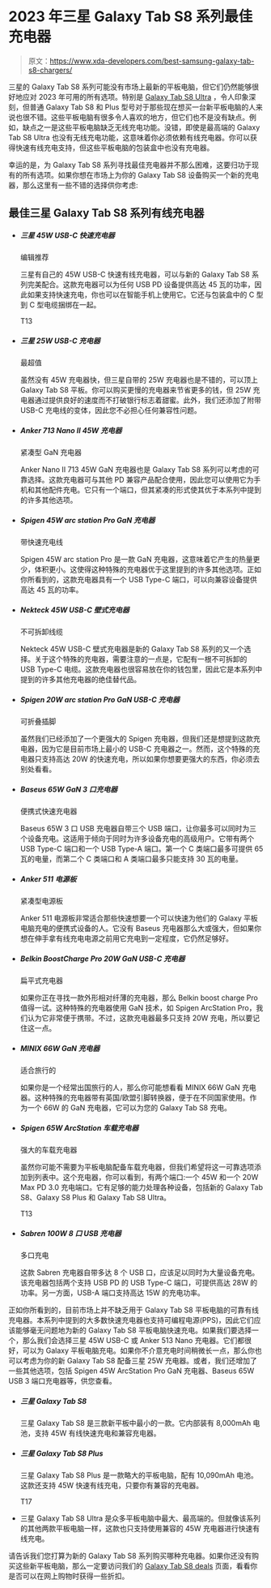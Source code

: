 # 2023 年三星 Galaxy Tab S8 系列最佳充电器

> 原文：<https://www.xda-developers.com/best-samsung-galaxy-tab-s8-chargers/>

三星的 Galaxy Tab S8 系列可能没有市场上最新的平板电脑，但它们仍然能够很好地应对 2023 年可用的所有选项。特别是 [Galaxy Tab S8 Ultra](http://www.xda-developers.com/samsung-galaxy-tab-s8-ultra-review/) ，令人印象深刻，但普通 Galaxy Tab S8 和 Plus 型号对于那些现在想买一台新平板电脑的人来说也很不错。这些平板电脑有很多令人喜欢的地方，但它们也不是没有缺点。例如，缺点之一是这些平板电脑缺乏无线充电功能。没错，即使是最高端的 Galaxy Tab S8 Ultra 也没有无线充电功能，这意味着你必须依赖有线充电器。你可以获得快速有线充电支持，但这些平板电脑的包装盒中也没有充电器。

幸运的是，为 Galaxy Tab S8 系列寻找最佳充电器并不那么困难，这要归功于现有的所有选项。如果你想在市场上为你的 Galaxy Tab S8 设备购买一个新的充电器，那么这里有一些不错的选择供你考虑:

## 最佳三星 Galaxy Tab S8 系列有线充电器

*   ##### 三星 45W USB-C 快速充电器

    编辑推荐

    三星有自己的 45W USB-C 快速有线充电器，可以与新的 Galaxy Tab S8 系列完美配合。这款充电器可以为任何 USB PD 设备提供高达 45 瓦的功率，因此如果支持快速充电，你也可以在智能手机上使用它。它还与包装盒中的 C 型到 C 型电缆捆绑在一起。

    T13
*   ##### 三星 25W USB-C 充电器

    最超值

    虽然没有 45W 充电器快，但三星自带的 25W 充电器也是不错的，可以顶上 Galaxy Tab S8 平板。你可以购买更慢的充电器来节省更多的钱，但 25W 充电器通过提供良好的速度而不打破银行标志着甜蜜。此外，我们还添加了附带 USB-C 充电线的变体，因此您不必担心任何兼容性问题。

*   ##### Anker 713 Nano II 45W 充电器

    紧凑型 GaN 充电器

    Anker Nano II 713 45W GaN 充电器也是 Galaxy Tab S8 系列可以考虑的可靠选择。这款充电器可与其他 PD 兼容产品配合使用，因此您可以使用它为手机和其他配件充电。它只有一个端口，但其紧凑的形式使其优于本系列中提到的许多其他选项。

*   ##### Spigen 45W arc station Pro GaN 充电器

    带快速充电线

    Spigen 45W arc station Pro 是一款 GaN 充电器，这意味着它产生的热量更少，体积更小。这使得这种特殊的充电器优于这里提到的许多其他选项。正如你所看到的，这款充电器具有一个 USB Type-C 端口，可以向兼容设备提供高达 45 瓦的功率。

*   ##### Nekteck 45W USB-C 壁式充电器

    不可拆卸线缆

    Nekteck 45W USB-C 壁式充电器是新的 Galaxy Tab S8 系列的又一个选择。关于这个特殊的充电器，需要注意的一点是，它配有一根不可拆卸的 USB Type-C 电缆。这款充电器也很容易放在你的钱包里，因此它是本系列中提到的许多其他充电器的绝佳替代品。

*   ##### Spigen 20W arc station Pro GaN USB-C 充电器

    可折叠插脚

    虽然我们已经添加了一个更强大的 Spigen 充电器，但我们还是想提到这款充电器，因为它是目前市场上最小的 USB-C 充电器之一。然而，这个特殊的充电器只支持高达 20W 的快速充电，所以如果你想要更强大的东西，你必须去别处看看。

*   ##### Baseus 65W GaN 3 口充电器

    便携式快速充电器

    Baseus 65W 3 口 USB 充电器自带三个 USB 端口，让你最多可以同时为三个设备充电。这适用于倾向于同时为许多设备充电的高级用户。它带有两个 USB Type-C 端口和一个 USB Type-A 端口。第一个 C 类端口最多可提供 65 瓦的电量，而第二个 C 类端口和 A 类端口最多只能支持 30 瓦的电量。

*   ##### Anker 511 电源板

    紧凑型电源板

    Anker 511 电源板非常适合那些快速想要一个可以快速为他们的 Galaxy 平板电脑充电的便携式设备的人。它没有 Baseus 充电器那么大或强大，但如果你想在伸手拿有线充电电源之前用它充电到一定程度，它仍然足够好。

*   ##### Belkin BoostCharge Pro 20W GaN USB-C 充电器

    扁平式充电器

    如果你正在寻找一款外形相对纤薄的充电器，那么 Belkin boost charge Pro 值得一试。这种特殊的充电器使用 GaN 技术，如 Spigen ArcStation Pro，我们认为它非常便于携带。不过，这款充电器最多只支持 20W 充电，所以要记住这一点。

*   ##### MINIX 66W GaN 充电器

    适合旅行的

    如果你是一个经常出国旅行的人，那么你可能想看看 MINIX 66W GaN 充电器。这种特殊的充电器带有英国/欧盟引脚转换器，便于在不同国家使用。作为一个 66W 的 GaN 充电器，它可以为您的 Galaxy Tab S8 充电。

*   ##### Spigen 65W ArcStation 车载充电器

    强大的车载充电器

    虽然你可能不需要为平板电脑配备车载充电器，但我们希望将这一可靠选项添加到列表中。这个充电器，你可以看到，有两个端口:一个 45W 和一个 20W Max PD 3.0 充电端口。它有足够的能力处理各种设备，包括新的 Galaxy Tab S8、Galaxy S8 Plus 和 Galaxy Tab S8 Ultra。

    T13
*   ##### Sabren 100W 8 口 USB 充电器

    多口充电

    这款 Sabren 充电器自带多达 8 个 USB 口，应该足以同时为大量设备充电。该充电器包括两个支持 USB PD 的 USB Type-C 端口，可提供高达 28W 的功率。另一方面，USB-A 端口支持高达 15W 的充电功率。

正如你所看到的，目前市场上并不缺乏用于 Galaxy Tab S8 平板电脑的可靠有线充电器。本系列中提到的大多数快速充电器也支持可编程电源(PPS)，因此它们应该能够毫无问题地为新的 Galaxy Tab S8 平板电脑快速充电。如果我们要选择一个，那么我们会选择三星 45W USB-C 或 Anker 513 Nano 充电器。它们都很好，可以为 Galaxy 平板电脑充电。如果你不介意充电时间稍微长一点，那么你也可以考虑为你的新 Galaxy Tab S8 配备三星 25W 充电器。或者，我们还增加了一些其他选项，包括 Spigen 45W ArcStation Pro GaN 充电器、Baseus 65W USB 3 端口充电器等，供您查看。

*   ##### 三星 Galaxy Tab S8

    三星 Galaxy Tab S8 是三款新平板中最小的一款。它内部装有 8,000mAh 电池，支持 45W 有线快速充电和兼容充电器。
*   ##### 三星 Galaxy Tab S8 Plus

    三星 Galaxy Tab S8 Plus 是一款略大的平板电脑，配有 10,090mAh 电池。这款还支持 45W 快速有线充电，只要你有兼容的充电器。

    T17
*   三星 Galaxy Tab S8 Ultra 是众多平板电脑中最大、最高端的。但就像该系列的其他两款平板电脑一样，这款也只支持使用兼容的 45W 充电器进行快速有线充电。

请告诉我们您打算为新的 Galaxy Tab S8 系列购买哪种充电器。如果你还没有购买这些新平板电脑，那么一定要访问我们的 [Galaxy Tab S8 deals](https://www.xda-developers.com/best-samsung-galaxy-tab-s8-deals/) 页面，看看你是否可以在网上购物时获得一些折扣。